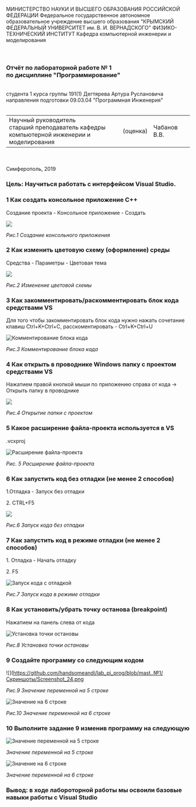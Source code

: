 МИНИСТЕРСТВО НАУКИ И ВЫСШЕГО ОБРАЗОВАНИЯ РОССИЙСКОЙ ФЕДЕРАЦИИ
Федеральное государственное автономное образовательное учреждение высшего образования
"КРЫМСКИЙ ФЕДЕРАЛЬНЫЙ УНИВЕРСИТЕТ им. В. И. ВЕРНАДСКОГО"
ФИЗИКО-ТЕХНИЧЕСКИЙ ИНСТИТУТ
Кафедра компьютерной инженерии и моделирования
<br/><br/>
​
### Отчёт по лабораторной работе № 1<br/> по дисциплине "Программирование"
<br/>
​
студента 1 курса группы 191(1)
Дегтярева Артура Руслановича
направления подготовки 09.03.04 "Программная Инженерия"
<br/>
​
<table>
<tr><td>Научный руководитель<br/> старший преподаватель кафедры<br/> компьютерной инженерии и моделирования</td>
<td>(оценка)</td>
<td>Чабанов В.В.</td>
</tr>
</table>
<br/><br/>
​
Симферополь, 2019

### Цель: Научиться работать с интерфейсом Visual Studio.

### 1 Как создать консольное приложение C++
<p>Создание проекта - Консольное приложение - Создать</p>

![](Скриншоты/Screenshot_2.png)

*Рис.1 Создание консольного приложения*

### 2 Как изменить цветовую схему (оформление) среды
<p>Средства - Параметры - Цветовая тема</p>

![](Скриншоты/Screenshot_6.png)

*Рис.2 Изменение цветовой схемы*

### 3 Как закомментировать/раскомментировать блок кода средствами VS
<p>Для того чтобы закомментировать блок кода нужно нажать сочетание клавиш Ctrl+K+Ctrl+C, расскоментировать - Ctrl+K+Ctrl+U</p>

![](Скриншоты/Screenshot_7.png "Комментирование блока кода")

*Рис.3 Комментирование блока када*

### 4 Как открыть в проводнике Windows папку с проектом средствами VS
Нажатием правой кнопкой мыши по приложению справа от кода -> Открыть папку в проводнике

![](Скриншоты/Screenshot_4.png)

*Рис.4 Открытие папки с проектом*

### 5 Какое расширение файла-проекта используется в VS
<p>.vcxproj</p>

![](Скриншоты/Screenshot_10.png "Расширение файла-проекта")

*Рис. 5 Расширение файла-проекта*

### 6 Как запустить код без отладки (не менее 2 способов)
<p>1.Отладка - Запуск без отладки</p>
<p>2. CTRL+F5</p>

![](Скриншоты/Screenshot_12.png)

*Рис.6 Запуск кода без отладки*

### 7 Как запустить код в режиме отладки (не менее 2 способов)
<p>1. Отладка - Начать отладку </p>
<p>2. F5</p>

![](Скриншоты/Screenshot_15.png "Запуск кода с отладкой")

*Рис.7 Запуск кода в режиме отладки*

### 8 Как установить/убрать точку останова (breakpoint)
<p>Нажатием на панель слева от кода</p>

![](Скриншоты/Screenshot_18.png "Установка точки остановы")

*Рис.8 Установка точки остановы*

### 9 Создайте программу со следующим кодом

![](https://github.com/handsomeandi/lab_pi_prog/blob/mast..№1/Скриншоты/Screenshot_24.png

*Рис.9 Значение переменной на 5 строке*

![](Скриншоты/Screenshot_25.png "Значение на 6 строке")

*Рис.10 Значение переменной на 6 строке*

### 10 Выполните задание 9 изменив программу на следующую
![](Скриншоты/Screenshot_27.png "Значение переменной на 5 строке")

*Значение переменной на 5 строке*

![](Скриншоты/Screenshot_28.png "Значение на 6 строке")

*Значение переменной на 6 строке*

### Вывод: в ходе лабороторной работы мы освоили базовые навыки работы с Visual Studio
